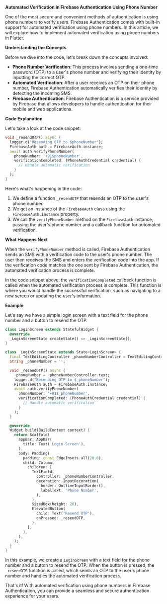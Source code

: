 **Automated Verification in Firebase Authentication Using Phone Number**

One of the most secure and convenient methods of authentication is using phone numbers to verify users. Firebase Authentication comes with built-in support for automated verification using phone numbers. In this article, we will explore how to implement automated verification using phone numbers in Flutter.

**Understanding the Concepts**

Before we dive into the code, let's break down the concepts involved:

* **Phone Number Verification**: This process involves sending a one-time password (OTP) to a user's phone number and verifying their identity by inputting the correct OTP.
* **Automated Verification**: After a user receives an OTP on their phone number, Firebase Authentication automatically verifies their identity by detecting the incoming SMS.
* **Firebase Authentication**: Firebase Authentication is a service provided by Firebase that allows developers to handle authentication for their mobile and web applications.

**Code Explanation**

Let's take a look at the code snippet:
```dart
void _resendOTP() async {
  logger.d("Resending OTP to $phoneNumber");
  FirebaseAuth auth = FirebaseAuth.instance;
  await auth.verifyPhoneNumber(
    phoneNumber: '+91$phoneNumber',
    verificationCompleted: (PhoneAuthCredential credential) {
      // Handle automatic verification
    }
  );
}
```
Here's what's happening in the code:

1. We define a function `_resendOTP` that resends an OTP to the user's phone number.
2. We get an instance of the `FirebaseAuth` class using the `FirebaseAuth.instance` property.
3. We call the `verifyPhoneNumber` method on the `FirebaseAuth` instance, passing the user's phone number and a callback function for automated verification.

**What Happens Next**

When the `verifyPhoneNumber` method is called, Firebase Authentication sends an SMS with a verification code to the user's phone number. The user then receives the SMS and enters the verification code into the app. If the verification code matches the one sent by Firebase Authentication, the automated verification process is complete.

In the code snippet above, the `verificationCompleted` callback function is called when the automated verification process is complete. This function is where you would handle the successful verification, such as navigating to a new screen or updating the user's information.

**Example**

Let's say we have a simple login screen with a text field for the phone number and a button to resend the OTP.

```dart
class LoginScreen extends StatefulWidget {
  @override
  _LoginScreenState createState() => _LoginScreenState();
}

class _LoginScreenState extends State<LoginScreen> {
  final TextEditingController _phoneNumberController = TextEditingController();
  String _phoneNumber = '';

  void _resendOTP() async {
    _phoneNumber = _phoneNumberController.text;
    logger.d("Resending OTP to $_phoneNumber");
    FirebaseAuth auth = FirebaseAuth.instance;
    await auth.verifyPhoneNumber(
      phoneNumber: '+91$_phoneNumber',
      verificationCompleted: (PhoneAuthCredential credential) {
        // Handle automatic verification
      }
    );
  }

  @override
  Widget build(BuildContext context) {
    return Scaffold(
      appBar: AppBar(
        title: Text('Login Screen'),
      ),
      body: Padding(
        padding: const EdgeInsets.all(20.0),
        child: Column(
          children: [
            TextField(
              controller: _phoneNumberController,
              decoration: InputDecoration(
                border: OutlineInputBorder(),
                labelText: 'Phone Number',
              ),
            ),
            SizedBox(height: 20),
            ElevatedButton(
              child: Text('Resend OTP'),
              onPressed: _resendOTP,
            ),
          ],
        ),
      ),
    );
  }
}
```
In this example, we create a `LoginScreen` with a text field for the phone number and a button to resend the OTP. When the button is pressed, the `_resendOTP` function is called, which sends an OTP to the user's phone number and handles the automated verification process.

That's it! With automated verification using phone numbers in Firebase Authentication, you can provide a seamless and secure authentication experience for your users.